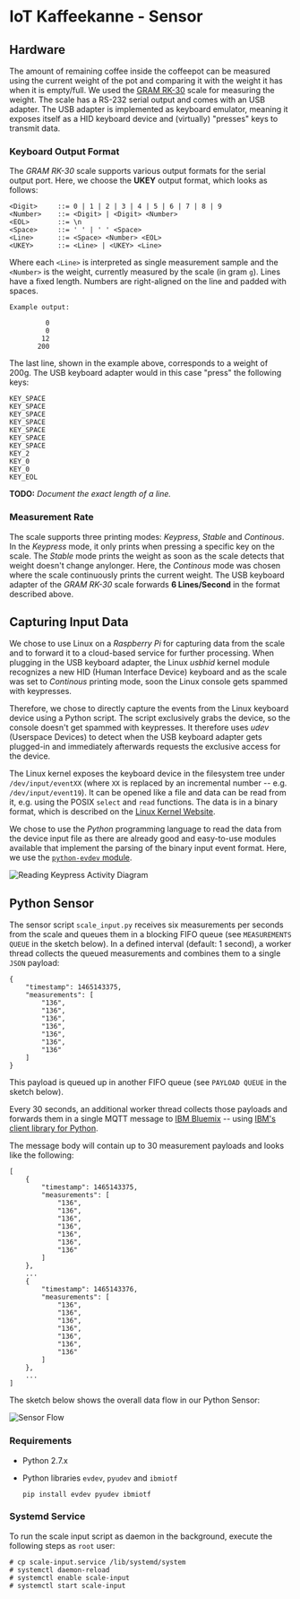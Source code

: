 
# IoT Kaffeekanne - Sensor

## Hardware

The amount of remaining coffee inside the coffeepot can be measured using the current weight of the
pot and comparing it with the weight it has when it is empty/full.
We used the [GRAM RK-30](http://gram.es/eng/productos012.php?idc=46&idp=217) scale for measuring
the weight. The scale has a RS-232 serial output and comes with an USB adapter. The USB adapter
is implemented as keyboard emulator, meaning it exposes itself as a HID keyboard device and
(virtually) "presses" keys to transmit data.

### Keyboard Output Format

The _GRAM RK-30_ scale supports various output formats for the serial output port.
Here, we choose the **UKEY** output format, which looks as follows:

```
<Digit>     ::= 0 | 1 | 2 | 3 | 4 | 5 | 6 | 7 | 8 | 9
<Number>    ::= <Digit> | <Digit> <Number>
<EOL>       ::= \n
<Space>     ::= ' ' | ' ' <Space>
<Line>      ::= <Space> <Number> <EOL>
<UKEY>      ::= <Line> | <UKEY> <Line>
```

Where each `<Line>` is interpreted as single measurement sample and the `<Number>` is the weight,
currently measured by the scale (in gram `g`). Lines have a fixed length. Numbers are right-aligned
on the line and padded with spaces.

```
Example output:

         0
         0
        12
       200
```

The last line, shown in the example above, corresponds to a weight of 200g. The USB keyboard adapter
would in this case "press" the following keys:

```
KEY_SPACE
KEY_SPACE
KEY_SPACE
KEY_SPACE
KEY_SPACE
KEY_SPACE
KEY_SPACE
KEY_2
KEY_0
KEY_0
KEY_EOL
```

**TODO:** _Document the exact length of a line._

### Measurement Rate

The scale supports three printing modes: _Keypress_, _Stable_ and _Continous_. In the _Keypress_
mode, it only prints when pressing a specific key on the scale. The _Stable_ mode prints the
weight as soon as the scale detects that weight doesn't change anylonger. Here, the _Continous_
mode was chosen where the scale continuously prints the current weight.
The USB keyboard adapter of the _GRAM RK-30_ scale forwards **6 Lines/Second** in the format
described above.

## Capturing Input Data

We chose to use Linux on a _Raspberry Pi_ for capturing data from the scale and to forward it to
a cloud-based service for further processing. When plugging in the USB keyboard adapter, the Linux
_usbhid_ kernel module recognizes a new HID (Human Interface Device) keyboard and as the scale
was set to _Continous_ printing mode, soon the Linux console gets spammed with keypresses.

Therefore, we chose to directly capture the events from the Linux keyboard device using a Python
script. The script exclusively grabs the device, so the console doesn't get spammed with keypresses.
It therefore uses _udev_ (Userspace Devices) to detect when the USB keyboard adapter gets plugged-in
and immediately afterwards requests the exclusive access for the device.

The Linux kernel exposes the keyboard device in the filesystem tree under `/dev/input/eventXX`
(where `XX` is replaced by an incremental number -- e.g. `/dev/input/event19`). It can be opened
like a file and data can be read from it, e.g. using the POSIX `select` and `read` functions. The
data is in a binary format, which is described on the [Linux Kernel Website](https://www.kernel.org/doc/Documentation/input/input.txt).

We chose to use the _Python_ programming language to read the data from the device input file as
there are already good and easy-to-use modules available that implement the parsing of the binary
input event format. Here, we use the [`python-evdev` module](http://python-evdev.readthedocs.io/en/latest/).

![Reading Keypress Activity Diagram](http://yuml.me/77b125cb)

## Python Sensor

The sensor script `scale_input.py` receives six measurements per seconds from the scale and queues them in a blocking FIFO queue (see `MEASUREMENTS QUEUE` in the sketch below). In a defined interval (default: 1 second), a worker thread collects the queued measurements and combines them to a single `JSON` payload:

```
{
    "timestamp": 1465143375,
    "measurements": [
        "136",
        "136",
        "136",
        "136",
        "136",
        "136",
        "136"
    ]
}
```

This payload is queued up in another FIFO queue (see `PAYLOAD QUEUE` in the sketch below).

Every 30 seconds, an additional worker thread collects those payloads and forwards them in a single MQTT message to [IBM Bluemix](http://www.ibm.com/cloud-computing/bluemix/internet-of-things) -- using [IBM's client library for Python](https://github.com/ibm-watson-iot/iot-python).

The message body will contain up to 30 measurement payloads and looks like the following:

```
[
    {
        "timestamp": 1465143375,
        "measurements": [
            "136",
            "136",
            "136",
            "136",
            "136",
            "136",
            "136"
        ]
    },
    ...
    {
        "timestamp": 1465143376,
        "measurements": [
            "136",
            "136",
            "136",
            "136",
            "136",
            "136",
            "136"
        ]
    },
    ...
]
```

The sketch below shows the overall data flow in our Python Sensor:

![Sensor Flow](http://rawgit.com/miwurster/msc-iot-kaffeekanne/master/sensor-flow.svg)

### Requirements

* Python 2.7.x
* Python libraries `evdev`, `pyudev` and `ibmiotf`

    ```
    pip install evdev pyudev ibmiotf
    ```

### Systemd Service

To run the scale input script as daemon in the background, execute the following
steps as `root` user:

```
# cp scale-input.service /lib/systemd/system
# systemctl daemon-reload
# systemctl enable scale-input
# systemctl start scale-input
```
